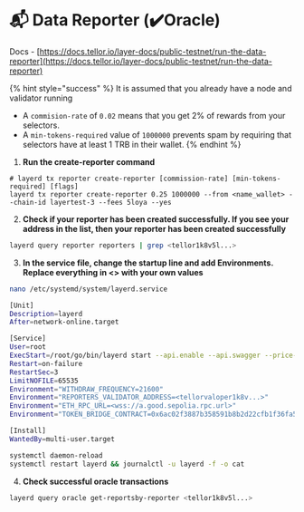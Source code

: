 # 📬 Data Reporter (✔️Oracle)

Docs - [https://docs.tellor.io/layer-docs/public-testnet/run-the-data-reporter](https://docs.tellor.io/layer-docs/public-testnet/run-the-data-reporter)

{% hint style="success" %}
It is assumed that you already have a node and validator running



* A `commision-rate` of `0.02` means that you get 2% of rewards from your selectors.
* A `min-tokens-required` value of `1000000` prevents spam by requiring that selectors have at least 1 TRB in their wallet.
{% endhint %}

1. **Run the create-reporter command**

```shell
# layerd tx reporter create-reporter [commission-rate] [min-tokens-required] [flags]
layerd tx reporter create-reporter 0.25 1000000 --from <name_wallet> --chain-id layertest-3 --fees 5loya --yes
```

2. **Check if your reporter has been created successfully. If you see your address in the list, then your reporter has been created successfully**

```sh
layerd query reporter reporters | grep <tellor1k8v5l...>
```

3. **In the service file, change the startup line and add Environments. Replace everything in <> with your own values**

```sh
nano /etc/systemd/system/layerd.service
```

```bash
[Unit]
Description=layerd
After=network-online.target

[Service]
User=root
ExecStart=/root/go/bin/layerd start --api.enable --api.swagger --price-daemon-enabled=true --panic-on-daemon-failure-enabled=false --home /root/.layer --key-name <name_wallet> --keyring-backend test
Restart=on-failure
RestartSec=3
LimitNOFILE=65535
Environment="WITHDRAW_FREQUENCY=21600"
Environment="REPORTERS_VALIDATOR_ADDRESS=<tellorvaloper1k8v...>"
Environment="ETH_RPC_URL=<wss://a.good.sepolia.rpc.url>"
Environment="TOKEN_BRIDGE_CONTRACT=0x6ac02f3887b358591b8b2d22cfb1f36fa5843867"

[Install]
WantedBy=multi-user.target
```

```bash
systemctl daemon-reload
systemctl restart layerd && journalctl -u layerd -f -o cat
```

4. **Check successful oracle transactions**

```bash
layerd query oracle get-reportsby-reporter <tellor1k8v5l...>
```

